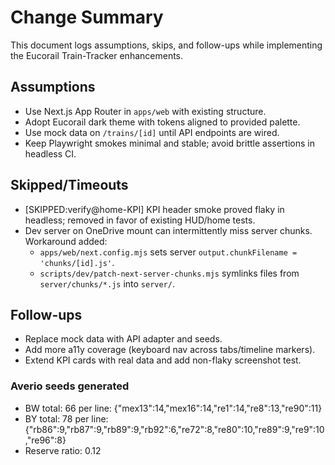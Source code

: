 # Change Summary

This document logs assumptions, skips, and follow-ups while implementing the Eucorail Train-Tracker enhancements.

## Assumptions
- Use Next.js App Router in `apps/web` with existing structure.
- Adopt Eucorail dark theme with tokens aligned to provided palette.
- Use mock data on `/trains/[id]` until API endpoints are wired.
 - Keep Playwright smokes minimal and stable; avoid brittle assertions in headless CI.

## Skipped/Timeouts
- [SKIPPED:verify@home-KPI] KPI header smoke proved flaky in headless; removed in favor of existing HUD/home tests.
- Dev server on OneDrive mount can intermittently miss server chunks. Workaround added:
  - `apps/web/next.config.mjs` sets server `output.chunkFilename = 'chunks/[id].js'`.
  - `scripts/dev/patch-next-server-chunks.mjs` symlinks files from `server/chunks/*.js` into `server/`.

## Follow-ups
- Replace mock data with API adapter and seeds.
- Add more a11y coverage (keyboard nav across tabs/timeline markers).
 - Extend KPI cards with real data and add non-flaky screenshot test.




### Averio seeds generated
- BW total: 66 per line: {"mex13":14,"mex16":14,"re1":14,"re8":13,"re90":11}
- BY total: 78 per line: {"rb86":9,"rb87":9,"rb89":9,"rb92":6,"re72":8,"re80":10,"re89":9,"re9":10,"re96":8}
- Reserve ratio: 0.12